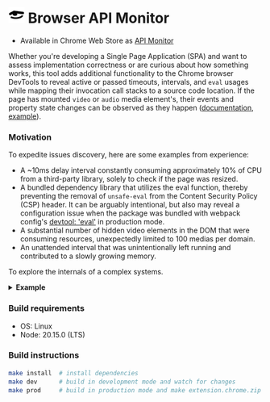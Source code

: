 # <img src="./public/img/icon.svg" width="32"/> Browser API Monitor

- Available in Chrome Web Store as [API Monitor](https://chromewebstore.google.com/detail/api-monitor/bghmfoakiidiedpheejcjhciekobjcjp)

Whether you're developing a Single Page Application (SPA) and want to assess implementation correctness or are curious about how something works, this tool adds additional functionality to the Chrome browser DevTools to reveal active or passed timeouts, intervals, and `eval` usages while mapping their invocation call stacks to a source code location. If the page has mounted `video` or `audio` media element's, their events and property state changes can be observed as they happen ([documentation](https://developer.mozilla.org/docs/Web/API/HTMLMediaElement), [example](https://www.w3.org/2010/05/video/mediaevents.html)).

### Motivation

To expedite issues discovery, here are some examples from experience:

- A ~10ms delay interval constantly consuming approximately 10% of CPU from a third-party library, solely to check if the page was resized.
- A bundled dependency library that utilizes the eval function, thereby preventing the removal of `unsafe-eval` from the Content Security Policy (CSP) header. It can be arguably intentional, but also may reveal a configuration issue when the package was bundled with webpack config's [devtool: 'eval'](https://webpack.js.org/configuration/devtool/) in production mode.
- A substantial number of hidden video elements in the DOM that were consuming resources, unexpectedly limited to 100 medias per domain.
- An unattended interval that was unintentionally left running and contributed to a slowly growing memory.

To explore the internals of a complex systems.

<details>
  <summary> <strong>Example</strong> </summary>

![screenshot](./doc/screenshot-01.png)
![screenshot](./doc/screenshot-02.png)
![screenshot](./doc/screenshot-03.png)
![screenshot](./doc/screenshot-04.png)

</details>

### Build requirements

- OS: Linux
- Node: 20.15.0 (LTS)

### Build instructions

```bash
make install  # install dependencies
make dev      # build in development mode and watch for changes
make prod     # build in production mode and make extension.chrome.zip
```
